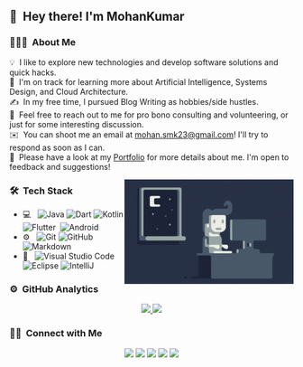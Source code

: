 ## 👋 &nbsp;Hey there! I'm MohanKumar

### 👨🏻‍💻 &nbsp;About Me

💡 &nbsp;I like to explore new technologies and develop software solutions and quick hacks.\
🌱 &nbsp;I'm on track for learning more about Artificial Intelligence, Systems Design, and Cloud Architecture.\
✍️ &nbsp;In my free time, I pursued Blog Writing as hobbies/side hustles.\
💬 &nbsp;Feel free to reach out to me for pro bono consulting and volunteering, or just for some interesting discussion.\
✉️ &nbsp;You can shoot me an email at mohan.smk23@gmail.com! I'll try to respond as soon as I can.\
📄 &nbsp;Please have a look at my [Portfolio](mohansmk23.github.io) for more details about me. I'm open to feedback and suggestions!

<img alt="Night Coding" src="https://raw.githubusercontent.com/AVS1508/AVS1508/master/assets/Night-Coding.gif" align="right"/>

### 🛠 &nbsp;Tech Stack

- 💻 &nbsp;
![Java](https://img.shields.io/badge/-Java-333333?style=flat&logo=Java&logoColor=FFA518)
![Dart](https://img.shields.io/badge/Dart-333333?style=flat&logo=dart&logoColor=007ACC)
![Kotlin](https://img.shields.io/badge/Kotlin-333333?style=flat&logo=kotlin&logoColor=746DDA)
![Flutter](https://img.shields.io/badge/Flutter-333333?style=flat&logo=flutter&logoColor=007ACC)&nbsp;
![Android](https://img.shields.io/badge/Android-333333?style=flat&logo=android&logoColor=3DDC84)&nbsp;
- ⚙️ &nbsp;
  ![Git](https://img.shields.io/badge/-Git-333333?style=flat&logo=git)
  ![GitHub](https://img.shields.io/badge/-GitHub-333333?style=flat&logo=github)
  ![Markdown](https://img.shields.io/badge/-Markdown-333333?style=flat&logo=markdown)
- 🔧 &nbsp;
![Visual Studio Code](https://img.shields.io/badge/-Visual%20Studio%20Code-333333?style=flat&logo=visual-studio-code&logoColor=007ACC)&nbsp;
![Eclipse](https://img.shields.io/badge/-Eclipse-333333?style=flat&logo=eclipse-ide&logoColor=2C2255)
![IntelliJ](https://img.shields.io/badge/-IntelliJ-333333?style=flat&logo=intellij-idea&logoColor=white)


### ⚙️ &nbsp;GitHub Analytics

<p align="center">
<a href="https://github.com/AVS1508">
  <img height="180em" src="https://github-readme-stats-eight-theta.vercel.app/api?username=AVS1508&show_icons=true&theme=vue-dark&include_all_commits=true&count_private=true" />
  <img height="180em" src="https://github-readme-stats-eight-theta.vercel.app/api/top-langs/?username=mohansmk23&layout=compact&exclude_lang=java+r&theme=vue-dark" />
</a>
</p>

### 🤝🏻 &nbsp;Connect with Me

<p align="center">
<a href="https://mohanmk23.github.io"><img src="https://img.shields.io/badge/-mohanmk23.github.io-3423A6?style=flat-square&logo=Google-Chrome&logoColor=white"/></a>
<a href="https://www.linkedin.com/in/mohankumar-s-b23057182/"><img src="https://img.shields.io/badge/-MohanKumar%20S-0077B5?style=flat-square&logo=Linkedin&logoColor=white"/></a>
<a href="https://mail.google.com/mail/?view=cm&fs=1&to=mohan.smk23@gmail.com&su=&body="><img src="https://img.shields.io/badge/-mohan.smk23@gmail.com-D14836?style=flat-square&logo=Gmail&logoColor=white"/></a>
<a href="https://www.facebook.com/mowglie.pop/"><img src="https://img.shields.io/badge/-MohanKumar-1877F2?style=flat-square&logo=Facebook&logoColor=white"/></a>
<a href="https://mohan-smk23.medium.com/"><img src="https://img.shields.io/badge/-@mohansmk23-000000?style=flat-square&logo=medium&logoColor=white"/></a>
</p>
